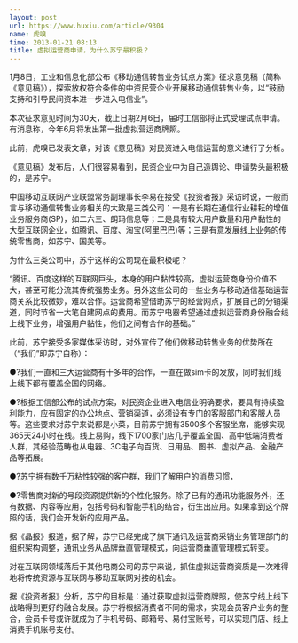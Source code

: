 ```yaml
---
layout: post
url: https://www.huxiu.com/article/9304
name: 虎嗅
time: 2013-01-21 08:13
title: 虚拟运营商申请，为什么苏宁最积极？
---
```

1月8日，工业和信息化部公布《移动通信转售业务试点方案》征求意见稿（简称《意见稿》），探索放权符合条件的中资民营企业开展移动通信转售业务，以“鼓励支持和引导民间资本进一步进入电信业”。

本次征求意见时间为30天，截止日期2月6日，届时工信部将正式受理试点申请。有消息称，今年6月将发出第一批虚拟营运商牌照。

此前，虎嗅已发表文章，对该《意见稿》对民资进入电信运营的意义进行了分析。

《意见稿》发布后，人们很容易看到，民资企业中为自己造舆论、申请势头最积极的，是苏宁。

中国移动互联网产业联盟常务副理事长李易在接受《投资者报》采访时说，一般而言与移动通信转售业务相关的大致是三类公司：一是有长期在通信行业耕耘的增值业务服务商(SP)，如二六三、朗玛信息等；二是具有较大用户数量和用户黏性的大型互联网企业，如腾讯、百度、淘宝(阿里巴巴)等；三是有意发展线上业务的传统零售商，如苏宁、国美等。

为什么三类公司中，苏宁这样的公司现在最积极呢？

“腾讯、百度这样的互联网巨头，本身的用户黏性较高，虚拟运营商身份价值不大，甚至可能分流其传统强势业务。另外这些公司的一些业务与移动通信基础运营商关系比较微妙，难以合作。运营商希望借助苏宁的经营网点，扩展自己的分销渠道，同时节省一大笔自建网点的费用。而苏宁电器希望通过虚拟运营商身份融合线上线下业务，增强用户黏性，他们之间有合作的基础。”

此前，苏宁接受多家媒体采访时，对外宣传了他们做移动转售业务的优势所在（“我们”即苏宁自称）：

●?我们一直和三大运营商有十多年的合作，一直在做sim卡的发放，同时我们线上线下都有覆盖全国的网络。

●?根据工信部公布的试点方案，对民资企业进入电信业明确要求，要具有持续盈利能力，应有固定的办公地点、营销渠道，必须设有专门的客服部门和客服人员等。这些要求对苏宁来说都是小菜，目前苏宁拥有3500多个客服坐席，能够实现365天24小时在线。线上易购，线下1700家门店几乎覆盖全国、高中低端消费者人群，其经验范畴也从电器、3C电子向百货、日用品、图书、虚拟产品、金融产品等拓展。

●?苏宁拥有数千万粘性较强的客户群，我们了解用户的消费习惯，

●?零售商对新的号段资源提供新的个性化服务。除了已有的通讯功能服务外，还有数据、内容等应用，包括号码和智能手机的结合，衍生出应用。如果拿到这个牌照的话，我们会开发新的应用产品。

据《晶报》报道，据了解，苏宁已经完成了旗下通讯及运营商采销业务管理部门的组织架构调整，通讯业务从品牌垂直管理模式，向运营商垂直管理模式转变。

对在互联网领域落后于其他电商公司的苏宁来说，抓住虚拟运营商资质是一次难得地将传统资源与互联网与移动互联网对接的机会。

据《投资者报》分析，苏宁的目标是：通过获取虚拟运营商牌照，使苏宁线上线下战略得到更好的融合发展。苏宁将根据消费者不同的需求，实现会员客户业务的整合，会员卡号或许就成为了手机号码、邮箱号、易付宝账号，可以实现门店、线上消费手机账号支付。

